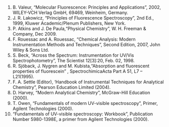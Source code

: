 1. B. Valeur, “Molecular Fluorescence: Principles and Applications”, 2002, WILEY-VCH Verlag GmbH, 69469, Weinheim, Germany.
2. J. R. Lakowicz, “Principles of Fluorescence Spectroscopy”, 2nd Ed., 1999, Kluwer Academic/Plenum Publishers, New York.
3. P. Atkins and J. De Paula,“Physical Chemistry”, W. H. Freeman & Company, Dec 2009.
4. F. Rouessac and A. Rouessac, “Chemical Analysis: Modern Instrumentation Methods and Techniques”, Second Edition, 2007, John Wiley & Sons Ltd.
5. S. Beck, “Across the Spectrum: Instrumentation for UV/Vis Spectrophotometry”, The Scientist 12[3]:20, Feb. 02, 1998.
6. R. Sjöback, J. Nygren and M. Kubista,“Absorption and fluorescent properties of fluorescein” , SpectrochimicaActa Part A 51, L7 – L21(1995).
7. F. A. Settle (Editor), ‘Handbook of Instrumental Techniques for Analytical Chemistry”, Pearson Education Limited (2004).
8. D. Harvey, “Modern Analytical Chemistry”, McGraw-Hill Education (2000).
9. T. Owen, “Fundamentals of modern UV-visible spectroscopy”, Primer, Agilent Technologies (2000).
10. “Fundamentals of UV-visible spectroscopy: Workbook”, Publication Number 5980-1398E, a primer from Agilent Technologies (2000).

